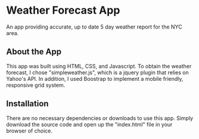 # Weather Forecast App
An app providing accurate, up to date 5 day weather report for the NYC area.   
## About the App
This app was built using HTML, CSS, and Javascript. To obtain the weather forecast, I chose "simpleweather.js", which is a jquery plugin that relies on Yahoo's API. In addition, I used Boostrap to implement a mobile friendly, responsive grid system. 
## Installation 
There are no necessary dependencies or downloads to use this app. Simply download the source code and open up the "index.html" file in your browser of choice. 


